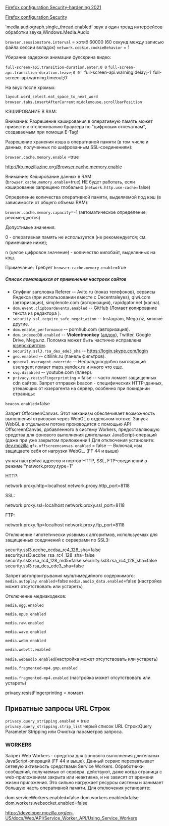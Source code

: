 [Firefox configuration Security-hardening 2021](https://github.com/pyllyukko/user.js) 

[Firefox configuration Security](https://github.com/w008/ghacks-user.js)



'media.audiograph.single_thread.enabled' звук в один треад  интерфейсов обработки звука,Windows.Media.Audio 

`browser.sessionstore.interval` = хотяб 60000 (60 секунд между записью файла сессии вкладок)
`network.cookie.cookieBehavior` = 1

Убирание задержки анимации фулскрина видео:

`full-screen-api.transition-duration.enter;0 0`
`full-screen-api.transition-duration.leave;0 0'
`full-screen-api.warning.delay;-1`
`full-screen-api.warning.timeout;0`

На вкус после хромых:

`layout.word_select.eat_space_to_next_word`
`browser.tabs.insertAfterCurrent`
`middlemouse.scrollbarPosition`

КЭШИРОВАНИЕ В RAM:

Внимание: Разрешение кэширования в оперативную память может привести к отслеживанию браузера по "цифровым отпечаткам", создаваемым при помощи E-Tag!

Разрешение хранения кэша в оперативной памяти (в том числе и данных, полученных по шифрованным SSL-соединениям):

`browser.cache.memory.enable` =true

http://kb.mozillazine.org/Browser.cache.memory.enable

Внимание: Кэширование данных в RAM (`browser.cache.memory.enable`=true) НЕ будет работать, если кэширование запрещено глобально (`network.http.use-cache`=false)

Определение количества оперативной памяти, выделяемой под кэш (в зависимости от общего объема RAM):

`browser.cache.memory.capacity`=-1 (автоматическое определение; рекомендуется)

Допустимые значения:

0 - оперативная память не используется (не рекомендуется; см. примечание ниже);

n (целое цифровое значение) - количество килобайт, выделенных на кэш.

Примечание: Требует `browser.cache.memory.enable`=true


##### Список ломающихся от применения настроек сайтов

* Спуфинг заголовка Referer -- Avito.ru (показ телефонов), сервисы Яндекса (при использовании вместе с Decentraleyes), qiwi.com (авторизация), simplenote.com (авторизация), rapidgator.net (капча).
* `dom.event.clipboardevents.enabled` -- GitHub (Ломает копирование текста из редактора ).
* `security.ssl.require_safe_negotiation` -- Instagram, Mega.nz, многие другие.
* `dom.enable_performance` -- pornhub.com (авторизация).
* `dom.indexedDB.enabled` -- **Violentmonkey** ([аддон](https://bugzilla.mozilla.org/show_bug.cgi?id=1335919)), Twitter, Google Drive, Mega.nz. Поломка может быть частично исправлена [юзерскриптом](userjs/no-indexed-db.user.js).
* `security.ssl3.rsa_des_ede3_sha` -- https://login.skype.com/login
* `geo.enabled` -- citilink.ru (панель фильтров).
* `general.useragent.override` -- Неправдоподобно выглядящий useragent ломает maps.yandex.ru и много что еще.
* `svg.disabled` -- youtube.com (плеер).
* `privacy.resistFingerprinting` = false  -- часто ломает защищенных cdn сайтов. 
[ ]( ) 
Запрет отправки beacon - специфических HTTP-данных, утекающих от юзерагента на сервер, особенно при покидании страницы:

`beacon.enabled`=false 


Запрет OffscreenCanvas. Этот механизм обеспечивает возможность выполнения отрисовки через WebGL в отдельном потоке. Запуск WebGL в отдельном потоке производится с помощью API OffscreenCanvas, добавленного в систему Workers, предоставляющую средства для фонового выполнения длительных JavaScript-операций (даже при уже закрытом приложении!) Для отключения установите: [dev.mozilla](https://developer.mozilla.org/en-US/docs/Web/API/OffscreenCanvas) `gfx.offscreencanvas.enabled` = false — Включая,>вы защищаете себя от нагрузки WebGL. (FF 44 и выше)

учная настройка адресов и портов HTTP, SSL, FTP-соединений в режиме "network.proxy.type=1"

HTTP:

network.proxy.http=localhost
network.proxy.http_port=8118

SSL:

network.proxy.ssl=localhost
network.proxy.ssl_port=8118

FTP:

network.proxy.ftp=localhost
network.proxy.ftp_port=8118


Отключение гипотетически уязвимых алгоритмов, используемых для защищенных соединений с серверами по SSL3:

security.ssl3.ecdhe_ecdsa_rc4_128_sha=false
security.ssl3.ecdhe_rsa_rc4_128_sha=false
security.ssl3.rsa_rc4_128_md5=false
security.ssl3.rsa_rc4_128_sha=false
security.ssl3.rsa_des_ede3_sha=false


Запрет автопроигрывания мультимедийного содержимого:
`media.autoplay.enabled`=false
`media.audio_data.enabled`=false (настройка может отсутствовать или устареть)


Отключение медиакодеков:

`media.ogg.enabled`

`media.opus.enabled`

`media.raw.enabled`

`media.wave.enabled`

`media.webm.enabled`

`media.webvtt.enabled`

`media.webaudio.enabled`(настройка может отсутствовать или устареть)

`media.fragmented-mp4.gmp.enabled`

`media.fragmented-mp4.enabled`   (настройка может отсутствовать или устареть)



privacy.resistFingerprinting = ломает

## Приватные запросы URL Cтрок

`privacy.query_stripping.enabled` = true 
`privacy.query_stripping.strip_list` черый список URL Cтрок:Query Parameter Stripping или Очистка параметров запроса.

### WORKERS

Запрет Web Workers - средства для фонового выполнения длительных JavaScript-операций (FF 44 и выше). Данный сервис перехватывает сетевую активность средствами Service Workers. Обработчики сообщений, получаемых от сервера, действуют, даже когда страница с web-приложением закрыта или неактивна, и не зависят от времени жизни приложения. Это сильно нагружает ресурсы системы и занимает большую часть оперативной памяти. Для отключения установите:

dom.serviceWorkers.enabled=false
dom.workers.enabled=false
dom.workers.websocket.enabled=false

https://developer.mozilla.org/en-US/docs/Web/API/Service_Worker_API/Using_Service_Workers
